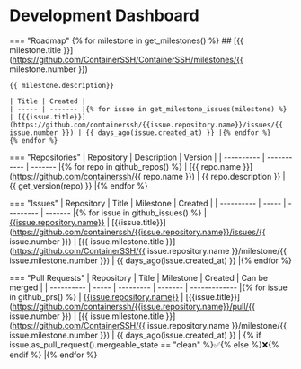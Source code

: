 <h1>Development Dashboard</h1>

=== "Roadmap"
    {% for milestone in get_milestones() %}
    ## [{{ milestone.title }}](https://github.com/ContainerSSH/ContainerSSH/milestones/{{ milestone.number }})
    
    {{ milestone.description}}
    
    | Title | Created |
    | ----- | ------- |{% for issue in get_milestone_issues(milestone) %}
    | [{{issue.title}}](https://github.com/containerssh/{{issue.repository.name}}/issues/{{ issue.number }}) | {{ days_ago(issue.created_at) }} |{% endfor %}
    {% endfor %}

=== "Repositories"
    | Repository | Description | Version |
    | ---------- | ----------- | ------- |{% for repo in github_repos() %}
    | [{{ repo.name }}](https://github.com/containerssh/{{ repo.name }}) | {{ repo.description }} | {{ get_version(repo) }} |{% endfor %}

=== "Issues"
    | Repository | Title | Milestone | Created |
    | ---------- | ----- | --------- | ------- |{% for issue in github_issues() %}
    | [{{issue.repository.name}}](https://github.com/containerssh/{{issue.repository.name}}/issues) | [{{issue.title}}](https://github.com/containerssh/{{issue.repository.name}}/issues/{{ issue.number }}) | [{{ issue.milestone.title }}](https://github.com/ContainerSSH/{{ issue.repository.name }}/milestone/{{ issue.milestone.number }}) | {{ days_ago(issue.created_at) }} |{% endfor %}
    
=== "Pull Requests"
    | Repository | Title | Milestone | Created | Can be merged |
    | ---------- | ----- | --------- | ------- | ------------- |{% for issue in github_prs() %}
    | [{{issue.repository.name}}](https://github.com/containerssh/{{issue.repository.name}}/pulls) | [{{issue.title}}](https://github.com/containerssh/{{issue.repository.name}}/pull/{{ issue.number }}) | [{{ issue.milestone.title }}](https://github.com/ContainerSSH/{{ issue.repository.name }}/milestone/{{ issue.milestone.number }}) | {{ days_ago(issue.created_at) }} | {% if issue.as_pull_request().mergeable_state == "clean" %}✅{% else %}❌{% endif %} |{% endfor %}
